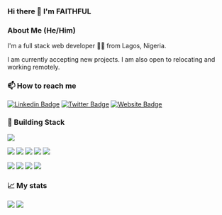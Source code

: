 ### Hi there 👋 I'm FAITHFUL

###  About Me (He/Him)
I'm a full stack web developer 👩‍💻️ from Lagos, Nigeria. 

I am currently accepting new projects. I am also open to relocating and working remotely.

### 📫 How to reach me
<p align = "center"> 
  
[![Linkedin Badge](https://img.shields.io/badge/-Faithful-blue?style=flat-square&logo=Linkedin&logoColor=white&link=https://www.linkedin.com/in/faithfulolaleru/)](https://www.linkedin.com/in/faithfulolaleru/)
  [![Twitter Badge](https://img.shields.io/badge/-@general_blacque_-1ca0f1?style=flat-square&labelColor=1ca0f1&logo=twitter&logoColor=white&link=https://twitter.com/general_blacque)](https://twitter.com/general_blacque)
  [![Website Badge](https://img.shields.io/badge/-portfolio_-indigo?style=flat-square&labelColor=indigo&logo=chain&logoColor=white&link=https://faithful-olaleru.vercel.app)](https://faithful-olaleru.vercel.app)
  
 ### 🔧 Building Stack 

[![](https://img.shields.io/badge/OS-Linux-informational?style=flat&logo=Linux&logoColor=white&color=FCC624)](https://www.linux.org/pages/download/)

[![](https://img.shields.io/badge/Code-JavaScript-informational?style=flat&logo=JavaScript&logoColor=white&color=F7DF1E)](https://www.javascript.com/)
[![](https://img.shields.io/badge/Code-Ruby-informational?style=flat&logo=Ruby&logoColor=white&color=CC342D)](https://www.ruby-lang.org/es/)
[![](https://img.shields.io/badge/Code-Ruby%20on%20Rails-informational?style=flat&logo=Ruby-on-rails&logoColor=white&color=CC0000)](https://rubyonrails.org/)
[![](https://img.shields.io/badge/Code-React-informational?style=flat&logo=React&logoColor=white&color=61DAFB)](https://reactjs.org/)
[![](https://img.shields.io/badge/Code-Redux-informational?style=flat&logo=Redux&logoColor=white&color=764ABC)](https://redux.js.org/)

[![](https://img.shields.io/badge/Shell-Oh%20My%20Zsh-informational?style=flat&logo=gnu-bash&logoColor=white&color=75ffac)](https://ohmyz.sh/)
[![](https://img.shields.io/badge/Tools-Heroku-informational?style=flat&logo=heroku&logoColor=white&color=430098)](https://dashboard.heroku.com/)
[![](https://img.shields.io/badge/Tools-Postman-informational?style=flat&logo=postman&logoColor=white&color=FF6C37)](https://www.postman.com/)
[![](https://img.shields.io/badge/Tools-Postgresql-informational?style=flat&logo=postgresql&logoColor=white&color=336791)](https://www.postgresql.org/)

### 📈 My stats

<img align="center" src='https://github-readme-stats.vercel.app/api/top-langs/?username=ionknowmyname&hide=html&layout=compact'>
<img align="center" src='https://github-readme-stats.vercel.app/api?username=ionknowmyname&hide=issues,contribs'>
</p> 
